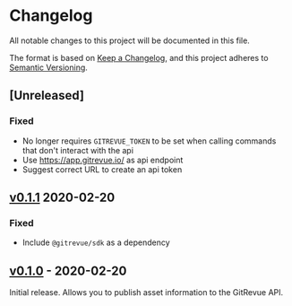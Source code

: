 # Changelog

All notable changes to this project will be documented in this file.

The format is based on [Keep a Changelog](https://keepachangelog.com/en/1.0.0/),
and this project adheres to [Semantic Versioning](https://semver.org/spec/v2.0.0.html).

## [Unreleased]

### Fixed

- No longer requires `GITREVUE_TOKEN` to be set when calling commands that don't interact with the api
- Use https://app.gitrevue.io/ as api endpoint
- Suggest correct URL to create an api token

## [v0.1.1](https://github.com/gitrevue/cli/releases/tag/v0.1.1) 2020-02-20

### Fixed

- Include `@gitrevue/sdk` as a dependency

## [v0.1.0](https://github.com/gitrevue/cli/releases/tag/v0.1.0) - 2020-02-20

Initial release. Allows you to publish asset information to the GitRevue API.
